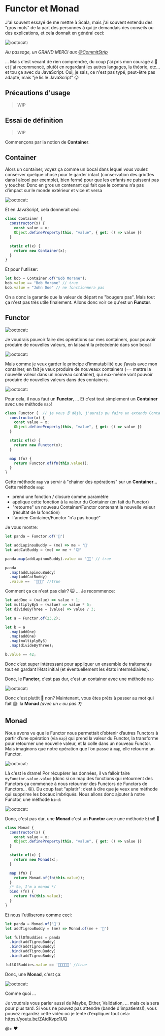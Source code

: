 # Functor et Monad

J'ai souvent essayé de me mettre à Scala, mais j'ai souvent entendu des "gros mots" de la part des personnes à qui je demandais des conseils ou des explications, et cela donnait en général ceci:

![:octocat:](pic/k33g_functional.jpg)

*Au passage, un GRAND MERCI aux [@CommitStrip](https://twitter.com/commitstrip)*

... Mais c'est vexant de rien comprendre, du coup j'ai pris mon courage à 🙌 et j'ai recommencé, plutôt en regardant les autres langages, la théorie, etc... et tou ça avec du JavaScript. Oui, je sais, ce n'est pas typé, peut-être pas adapté, mais "je lis le JavaScript" 😜

## Précautions d'usage

> WIP

## Essai de définition

> WIP

Commençons par la notion de **Container**.

## Container

Alors un container, voyez ça comme un bocal dans lequel vous voulez conserver quelque chose pour le garder intact (conservation des griottes dans l’alcool par exemple), bien fermé pour que les enfants ne puissent pas y toucher. Donc en gros un contenant qui fait que le contenu n’a pas d’impact sur le monde extérieur et vice et versa 

![:octocat:](pic/container.png)

Et en JavaScript, cela donnerait ceci:

```javascript
class Container {
  constructor(x) {
    const value = x;
    Object.defineProperty(this, "value", { get: () => value })
  }

  static of(x) {
    return new Container(x);
  }
}
```

Et pour l'utiliser:
```javascript
let bob = Container.of("Bob Morane");
bob.value == "Bob Morane" // true
bob.value = "John Doe" // ne fonctionnera pas
```

On a donc la garantie que la valeur de départ ne "bougera pas". Mais tout ça n'est pas très utile finalement. Allons donc voir ce qu'est un **Functor**.

## Functor

![:octocat:](pic/functor1.png)

Je voudrais pouvoir faire des opérations sur mes containers, pour pouvoir produire de nouvelles valeurs, en laissant la précédente dans son bocal

![:octocat:](pic/functor2.png)

Mais comme je veux garder le principe d’immutabilité que j’avais avec mon container, en fait je veux produire de nouveaux containers (== mettre la nouvelle valeur dans un nouveau container), qui eux-même vont pouvoir produire de nouvelles valeurs dans des containers.

![:octocat:](pic/functor3.png)

Pour cela, il nous faut un **Functor**, ... Et c'est tout simplement un **Container** avec une méthode `map`!

```javascript
class Functor {  // je vous 👂 déjà, j'aurais pu faire un extends Container, mais je ne suis pas obligé 😜
  constructor(x) {
    const value = x;
    Object.defineProperty(this, "value", { get: () => value }) 
  }

  static of(x) {
    return new Functor(x);
  }

  map (fn) {
    return Functor.of(fn(this.value));
  }
}
```

Cette  méthode `map` va servir à "chainer des opérations" sur un **Container**... 
Cette  méthode `map`:
- prend une fonction / closure comme paramètre
- applique cette fonction à la valeur du Container (en fait du Functor)
- "retourne" un nouveau Container/Functor contenant la nouvelle valeur (résultat de la fonction)
- l'ancien Container/Functor "n'a pas bougé"

Je vous montre:

```javascript
let panda = Functor.of('🐼')

let addLapinouBuddy = (me) => me + '🐰'
let addCatBuddy = (me) => me + '🐱'

panda.map(addLapinouBuddy).value == '🐼🐰' // true

panda
  .map(addLapinouBuddy)
  .map(addCatBuddy)
  .value ==  '🐼🐰🐱' //true
```

Comment ça ce n'est pas clair? 🙀 ... Je recommence:

```javascript
let addOne = (value) => value + 1;
let multiplyBy5 = (value) => value * 5;
let divideByThree = (value) => value / 3;

let a = Functor.of(23.2);

let b = a
  .map(addOne)
  .map(addOne)
  .map(multiplyBy5)
  .map(divideByThree);

b.value == 42;
```

Donc c’est super intéressant pour appliquer un ensemble de traitements tout en gardant l’état initial (et éventuellement les états intermédiaires).

Donc, le **Functor**, c'est pas dur, c'est un container avec une méthode `map`

![:octocat:](pic/functor4.png)

Donc c'est plutôt :tada: non? Maintenant, vous êtes prêts à passer au mot qui fait 😱: la **Monad** *(avec un `e` ou pas ❓)*

## Monad

Nous avons vu que le Functor nous permettait d’obtenir d’autres Functors à partir d’une opération (via `map`) qui prend la valeur du Functor, la transforme pour retourner une nouvelle valeur, et la colle dans un nouveau Functor. Mais imaginons que notre opération que l’on passe à `map`, elle retourne un Functor.

![:octocat:](pic/functor5.png)

Là c'est le drame! Por récupérer les données, il va falloir faire `myFunctor.value.value` (donc si on map des fonctions qui retournent des Functors ça commence à nous retourner des Functors de Functors de Functors... 😝). Du coup faut "aplatir": c’est à dire que je veux une méthode qui supprime les bocaux imbriqués. Nous allons donc ajouter à notre Functor, une méthode `bind`:

![:octocat:](pic/monad1.png)

Donc, c'est pas dur, une **Monad** c'est un **Functor** avec une méthode `bind`! 🤗

```javascript
class Monad {
  constructor(x) {
    const value = x;
    Object.defineProperty(this, "value", { get: () => value }) 
  }

  static of(x) {
    return new Monad(x);
  }

  map (fn) {
    return Monad.of(fn(this.value));
  }
  /* So, I'm a monad */
  bind (fn) {
    return fn(this.value);
  }
}
```

Et nous l'utiliserons comme ceci:
```javascript
let panda = Monad.of('🐼')
let addTigrouBuddy = (me) => Monad.of(me + '🐯')

let fullOfBuddies = panda
  .bind(addTigrouBuddy)
  .bind(addTigrouBuddy)
  .bind(addTigrouBuddy)
  .bind(addTigrouBuddy)

fullOfBuddies.value == '🐼🐯🐯🐯🐯' //true
```

Donc, une **Monad**, c'est ça:

![:octocat:](pic/monad2.png)

Comme quoi ...

Je voudrais vous parler aussi de Maybe, Either, Validation, ... mais cela sera pour plus tard. Si vous ne pouvez pas attendre (bande d'impatients!), vous pouvez regardez cette vidéo où je tente d'expliquer tout cela: https://youtu.be/ZAtdKvpc1UQ

@+ :heart:

